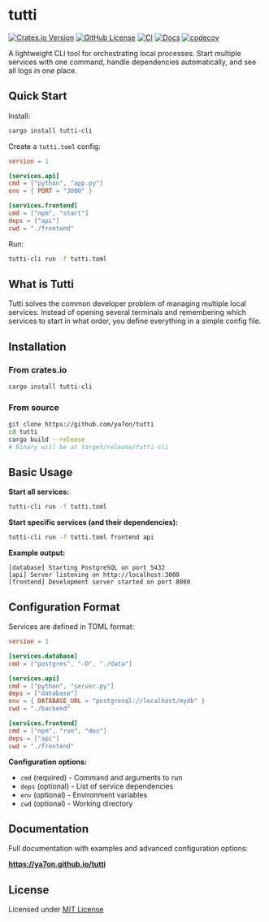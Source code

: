 # tutti

[![Crates.io Version](https://img.shields.io/crates/v/tutti-cli)](https://crates.io/crates/tutti-cli)
[![GitHub License](https://img.shields.io/github/license/ya7on/tutti)](LICENSE)
[![CI](https://github.com/ya7on/tutti/actions/workflows/rust.yml/badge.svg)](https://github.com/ya7on/tutti/actions/workflows/rust.yml)
[![Docs](https://img.shields.io/github/actions/workflow/status/ya7on/tutti/docs.yml?label=docs)](https://ya7on.github.io/tutti)
[![codecov](https://codecov.io/gh/ya7on/tutti/graph/badge.svg?token=UCYX4KOI0F)](https://codecov.io/gh/ya7on/tutti)

A lightweight CLI tool for orchestrating local processes. Start multiple services with one command, handle dependencies automatically, and see all logs in one place.

## Quick Start

Install:
```bash
cargo install tutti-cli
```

Create a `tutti.toml` config:
```toml
version = 1

[services.api]
cmd = ["python", "app.py"]
env = { PORT = "3000" }

[services.frontend]
cmd = ["npm", "start"]
deps = ["api"]
cwd = "./frontend"
```

Run:
```bash
tutti-cli run -f tutti.toml
```

## What is Tutti

Tutti solves the common developer problem of managing multiple local services. Instead of opening several terminals and remembering which services to start in what order, you define everything in a simple config file.

## Installation

### From crates.io
```bash
cargo install tutti-cli
```

### From source
```bash
git clone https://github.com/ya7on/tutti
cd tutti
cargo build --release
# Binary will be at target/release/tutti-cli
```

## Basic Usage

**Start all services:**
```bash
tutti-cli run -f tutti.toml
```

**Start specific services (and their dependencies):**
```bash
tutti-cli run -f tutti.toml frontend api
```

**Example output:**
```
[database] Starting PostgreSQL on port 5432
[api] Server listening on http://localhost:3000
[frontend] Development server started on port 8080
```

## Configuration Format

Services are defined in TOML format:

```toml
version = 1

[services.database]
cmd = ["postgres", "-D", "./data"]

[services.api]
cmd = ["python", "server.py"]
deps = ["database"]
env = { DATABASE_URL = "postgresql://localhost/mydb" }
cwd = "./backend"

[services.frontend]
cmd = ["npm", "run", "dev"]
deps = ["api"]
cwd = "./frontend"
```

**Configuration options:**
- `cmd` (required) - Command and arguments to run
- `deps` (optional) - List of service dependencies
- `env` (optional) - Environment variables
- `cwd` (optional) - Working directory

## Documentation

Full documentation with examples and advanced configuration options:

**https://ya7on.github.io/tutti**

## License

Licensed under [MIT License](LICENSE)
